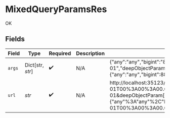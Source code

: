 # MixedQueryParamsRes

OK


## Fields

| Field                                                                                                                                                                                                                                                                                                                                                                                                                                                                                                                                                                                                                                                                                                                                                                                                                                                                                                                                                                                                                                                                                                                                                                                                                                                                                                                                                                                                                                                                                                                        | Type                                                                                                                                                                                                                                                                                                                                                                                                                                                                                                                                                                                                                                                                                                                                                                                                                                                                                                                                                                                                                                                                                                                                                                                                                                                                                                                                                                                                                                                                                                                         | Required                                                                                                                                                                                                                                                                                                                                                                                                                                                                                                                                                                                                                                                                                                                                                                                                                                                                                                                                                                                                                                                                                                                                                                                                                                                                                                                                                                                                                                                                                                                     | Description                                                                                                                                                                                                                                                                                                                                                                                                                                                                                                                                                                                                                                                                                                                                                                                                                                                                                                                                                                                                                                                                                                                                                                                                                                                                                                                                                                                                                                                                                                                  | Example                                                                                                                                                                                                                                                                                                                                                                                                                                                                                                                                                                                                                                                                                                                                                                                                                                                                                                                                                                                                                                                                                                                                                                                                                                                                                                                                                                                                                                                                                                                      |
| ---------------------------------------------------------------------------------------------------------------------------------------------------------------------------------------------------------------------------------------------------------------------------------------------------------------------------------------------------------------------------------------------------------------------------------------------------------------------------------------------------------------------------------------------------------------------------------------------------------------------------------------------------------------------------------------------------------------------------------------------------------------------------------------------------------------------------------------------------------------------------------------------------------------------------------------------------------------------------------------------------------------------------------------------------------------------------------------------------------------------------------------------------------------------------------------------------------------------------------------------------------------------------------------------------------------------------------------------------------------------------------------------------------------------------------------------------------------------------------------------------------------------------- | ---------------------------------------------------------------------------------------------------------------------------------------------------------------------------------------------------------------------------------------------------------------------------------------------------------------------------------------------------------------------------------------------------------------------------------------------------------------------------------------------------------------------------------------------------------------------------------------------------------------------------------------------------------------------------------------------------------------------------------------------------------------------------------------------------------------------------------------------------------------------------------------------------------------------------------------------------------------------------------------------------------------------------------------------------------------------------------------------------------------------------------------------------------------------------------------------------------------------------------------------------------------------------------------------------------------------------------------------------------------------------------------------------------------------------------------------------------------------------------------------------------------------------- | ---------------------------------------------------------------------------------------------------------------------------------------------------------------------------------------------------------------------------------------------------------------------------------------------------------------------------------------------------------------------------------------------------------------------------------------------------------------------------------------------------------------------------------------------------------------------------------------------------------------------------------------------------------------------------------------------------------------------------------------------------------------------------------------------------------------------------------------------------------------------------------------------------------------------------------------------------------------------------------------------------------------------------------------------------------------------------------------------------------------------------------------------------------------------------------------------------------------------------------------------------------------------------------------------------------------------------------------------------------------------------------------------------------------------------------------------------------------------------------------------------------------------------- | ---------------------------------------------------------------------------------------------------------------------------------------------------------------------------------------------------------------------------------------------------------------------------------------------------------------------------------------------------------------------------------------------------------------------------------------------------------------------------------------------------------------------------------------------------------------------------------------------------------------------------------------------------------------------------------------------------------------------------------------------------------------------------------------------------------------------------------------------------------------------------------------------------------------------------------------------------------------------------------------------------------------------------------------------------------------------------------------------------------------------------------------------------------------------------------------------------------------------------------------------------------------------------------------------------------------------------------------------------------------------------------------------------------------------------------------------------------------------------------------------------------------------------- | ---------------------------------------------------------------------------------------------------------------------------------------------------------------------------------------------------------------------------------------------------------------------------------------------------------------------------------------------------------------------------------------------------------------------------------------------------------------------------------------------------------------------------------------------------------------------------------------------------------------------------------------------------------------------------------------------------------------------------------------------------------------------------------------------------------------------------------------------------------------------------------------------------------------------------------------------------------------------------------------------------------------------------------------------------------------------------------------------------------------------------------------------------------------------------------------------------------------------------------------------------------------------------------------------------------------------------------------------------------------------------------------------------------------------------------------------------------------------------------------------------------------------------- |
| `args`                                                                                                                                                                                                                                                                                                                                                                                                                                                                                                                                                                                                                                                                                                                                                                                                                                                                                                                                                                                                                                                                                                                                                                                                                                                                                                                                                                                                                                                                                                                       | Dict[str, *str*]                                                                                                                                                                                                                                                                                                                                                                                                                                                                                                                                                                                                                                                                                                                                                                                                                                                                                                                                                                                                                                                                                                                                                                                                                                                                                                                                                                                                                                                                                                             | :heavy_check_mark:                                                                                                                                                                                                                                                                                                                                                                                                                                                                                                                                                                                                                                                                                                                                                                                                                                                                                                                                                                                                                                                                                                                                                                                                                                                                                                                                                                                                                                                                                                           | N/A                                                                                                                                                                                                                                                                                                                                                                                                                                                                                                                                                                                                                                                                                                                                                                                                                                                                                                                                                                                                                                                                                                                                                                                                                                                                                                                                                                                                                                                                                                                          | {"any":"any","bigint":"8821239038968084","bigintStr":"9223372036854775808","bool":"true","boolOpt":"true","date":"2020-01-01","dateTime":"2020-01-01T00:00:00.000001Z","deepObjectParam[any]":"any","deepObjectParam[bigint]":"8821239038968084","deepObjectParam[bigintStr]":"9223372036854775808","deepObjectParam[boolOpt]":"true","deepObjectParam[bool]":"true","deepObjectParam[dateTime]":"2020-01-01T00:00:00.000001Z","deepObjectParam[date]":"2020-01-01","deepObjectParam[enum]":"one","deepObjectParam[float32]":"1.1","deepObjectParam[int32]":"1","deepObjectParam[int]":"1","deepObjectParam[intEnum]":"2","deepObjectParam[int32Enum]":"55","deepObjectParam[num]":"1.1","deepObjectParam[decimal]":"3.141592653589793","deepObjectParam[decimalStr]":"3.14159265358979344719667586","deepObjectParam[strOpt]":"testOptional","deepObjectParam[str]":"test","enum":"one","float32":"1.1","int":"1","int32":"1","intEnum":"2","int32Enum":"55","jsonParam":"{\"any\":\"any\",\"bigint\":8821239038968084,\"bigintStr\":\"9223372036854775808\",\"bool\":true,\"boolOpt\":true,\"date\":\"2020-01-01\",\"dateTime\":\"2020-01-01T00:00:00.000001Z\",\"decimal\":3.141592653589793,\"decimalStr\":\"3.14159265358979344719667586\",\"enum\":\"one\",\"float32\":1.1,\"int\":1,\"int32\":1,\"int32Enum\":55,\"intEnum\":2,\"num\":1.1,\"str\":\"test\",\"strOpt\":\"testOptional\"}","num":"1.1","decimal":"3.141592653589793","decimalStr":"3.14159265358979344719667586","str":"test","strOpt":"testOptional"} |
| `url`                                                                                                                                                                                                                                                                                                                                                                                                                                                                                                                                                                                                                                                                                                                                                                                                                                                                                                                                                                                                                                                                                                                                                                                                                                                                                                                                                                                                                                                                                                                        | *str*                                                                                                                                                                                                                                                                                                                                                                                                                                                                                                                                                                                                                                                                                                                                                                                                                                                                                                                                                                                                                                                                                                                                                                                                                                                                                                                                                                                                                                                                                                                        | :heavy_check_mark:                                                                                                                                                                                                                                                                                                                                                                                                                                                                                                                                                                                                                                                                                                                                                                                                                                                                                                                                                                                                                                                                                                                                                                                                                                                                                                                                                                                                                                                                                                           | N/A                                                                                                                                                                                                                                                                                                                                                                                                                                                                                                                                                                                                                                                                                                                                                                                                                                                                                                                                                                                                                                                                                                                                                                                                                                                                                                                                                                                                                                                                                                                          | http://localhost:35123/anything/queryParams/mixed?any=any&bigint=8821239038968084&bigintStr=9223372036854775808&bool=true&boolOpt=true&date=2020-01-01&dateTime=2020-01-01T00%3A00%3A00.000001Z&decimal=3.141592653589793&decimalStr=3.14159265358979344719667586&deepObjectParam[any]=any&deepObjectParam[bigintStr]=9223372036854775808&deepObjectParam[bigint]=8821239038968084&deepObjectParam[boolOpt]=true&deepObjectParam[bool]=true&deepObjectParam[dateTime]=2020-01-01T00%3A00%3A00.000001Z&deepObjectParam[date]=2020-01-01&deepObjectParam[decimalStr]=3.14159265358979344719667586&deepObjectParam[decimal]=3.141592653589793&deepObjectParam[enum]=one&deepObjectParam[float32]=1.1&deepObjectParam[int32Enum]=55&deepObjectParam[int32]=1&deepObjectParam[intEnum]=2&deepObjectParam[int]=1&deepObjectParam[num]=1.1&deepObjectParam[strOpt]=testOptional&deepObjectParam[str]=test&enum=one&float32=1.1&int=1&int32=1&int32Enum=55&intEnum=2&jsonParam={"any"%3A"any"%2C"bigint"%3A8821239038968084%2C"bigintStr"%3A"9223372036854775808"%2C"bool"%3Atrue%2C"boolOpt"%3Atrue%2C"date"%3A"2020-01-01"%2C"dateTime"%3A"2020-01-01T00%3A00%3A00.000001Z"%2C"decimal"%3A3.141592653589793%2C"decimalStr"%3A"3.14159265358979344719667586"%2C"enum"%3A"one"%2C"float32"%3A1.1%2C"int"%3A1%2C"int32"%3A1%2C"int32Enum"%3A55%2C"intEnum"%3A2%2C"num"%3A1.1%2C"str"%3A"test"%2C"strOpt"%3A"testOptional"}&num=1.1&str=test&strOpt=testOptional                                                                       |